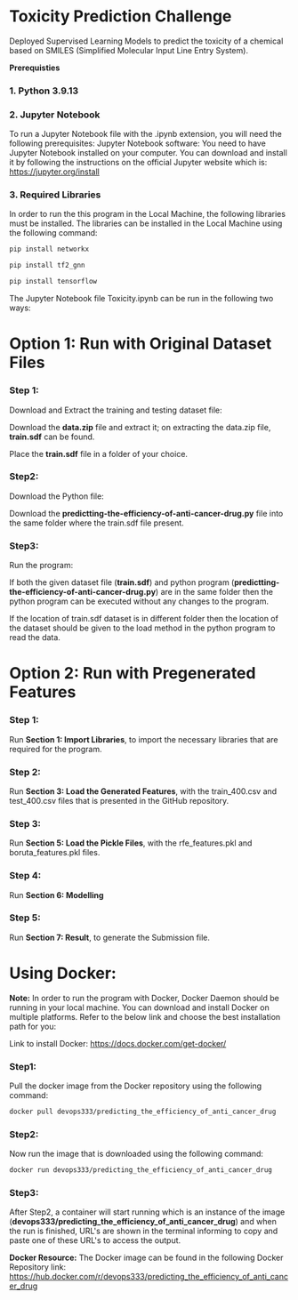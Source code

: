 # Toxicity Prediction Challenge
Deployed Supervised Learning Models to predict the toxicity of a chemical based on SMILES (Simplified Molecular Input Line Entry System).

**Prerequisties** 

### 1. Python 3.9.13

### 2. Jupyter Notebook

To run a Jupyter Notebook file with the .ipynb extension, you will need the following prerequisites:
Jupyter Notebook software: You need to have Jupyter Notebook installed on your computer. You can download and install it by following the instructions on the official Jupyter website which is: https://jupyter.org/install

### 3. Required Libraries

In order to run the this program in the Local Machine, the following libraries must be installed. 
The libraries can be installed in the Local Machine using the following command:

```bash
pip install networkx
```
```bash
pip install tf2_gnn
```
```bash
pip install tensorflow
```

The Jupyter Notebook file Toxicity.ipynb can be run in the following two ways:

# Option 1: Run with Original Dataset Files



### Step 1: 
Download and Extract the training and testing dataset file:

Download the **data.zip** file and extract it; on extracting the data.zip file, **train.sdf** can be found.

Place the **train.sdf** file in a folder of your choice.


### Step2:
Download the Python file:

Download the **predictting-the-efficiency-of-anti-cancer-drug.py** file into the same folder where the train.sdf file present.


### Step3:
Run the program:

If both the given dataset file (**train.sdf**) and python program (**predictting-the-efficiency-of-anti-cancer-drug.py**) are in the same folder then the python program can be executed without any changes to the program.

If the location of train.sdf dataset is in different folder then the location of the dataset should be given to the load method in the python program to read the data.

# Option 2: Run with Pregenerated Features

### Step 1: 
Run **Section 1: Import Libraries**, to import the necessary libraries that are required for the program.

### Step 2:
Run **Section 3: Load the Generated Features**, with the train_400.csv and test_400.csv files that is presented in the GitHub repository.

### Step 3: 
Run **Section 5: Load the Pickle Files**, with the rfe_features.pkl and boruta_features.pkl files.

### Step 4:
Run **Section 6: Modelling**

### Step 5:
Run **Section 7: Result**, to generate the Submission file.



# Using Docker:

**Note:** 
In order to run the program with Docker, Docker Daemon should be running in your local machine.
You can download and install Docker on multiple platforms. Refer to the below link and choose the best installation path for you: 

Link to install Docker: https://docs.docker.com/get-docker/


### Step1: 
Pull the docker image from the Docker repository using the following command:

```bash
docker pull devops333/predicting_the_efficiency_of_anti_cancer_drug
```

### Step2:
Now run the image that is downloaded using the following command:

```bash
docker run devops333/predicting_the_efficiency_of_anti_cancer_drug
```

### Step3:
After Step2, a container will start running which is an instance of the image (**devops333/predicting_the_efficiency_of_anti_cancer_drug**) and when the run is finished, URL's are shown in the terminal informing to copy and paste one of these URL's to access the output.


**Docker Resource:**
The Docker image can be found in the following Docker Repository link: https://hub.docker.com/r/devops333/predicting_the_efficiency_of_anti_cancer_drug
